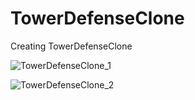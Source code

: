 # TowerDefenseClone
 Creating TowerDefenseClone
 
 
![TowerDefenseClone_1](https://user-images.githubusercontent.com/58637065/188618811-bab248f4-f29b-4557-9143-b21b381e86f4.gif)

![TowerDefenseClone_2](https://user-images.githubusercontent.com/58637065/188618411-b08cad22-63b3-445b-aee1-389ed1b95936.gif)

